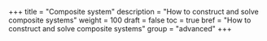 +++
title = "Composite system"
description = "How to construct and solve composite systems"
weight = 100
draft = false
toc = true
bref = "How to construct and solve composite systems"
group = "advanced"
+++

